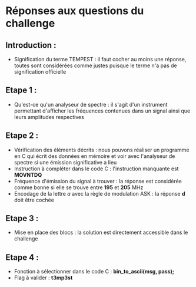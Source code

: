 # Réponses aux questions du challenge

## Introduction :
- Signification du terme TEMPEST : il faut cocher au moins une réponse, toutes sont considérées comme justes puisque le terme n'a pas de signification officielle

## Etape 1 :
- Qu'est-ce qu'un analyseur de spectre : il s'agit d'un instrument permettant d'afficher les fréquences contenues dans un signal ainsi que leurs amplitudes respectives

## Etape 2 :
- Vérification des éléments décrits : nous pouvons réaliser un programme en C qui écrit des données en mémoire et voir avec l'analyseur de spectre si une émission significative a lieu
- Instruction à compléter dans le code C : l'instruction manquante est **MOVNTDQ**
- Fréquence d'émission du signal à trouver : la réponse est considérée comme bonne si elle se trouve entre **195** et **205** MHz
- Encodage de la lettre *a* avec la règle de modulation ASK : la réponse **d** doit être cochée

## Etape 3 :
- Mise en place des blocs : la solution est directement accessible dans le challenge

## Etape 4 :
- Fonction à sélectionner dans le code C : **bin_to_ascii(msg, pass);**
- Flag à valider : **t3mp3st**
